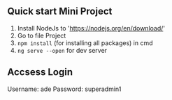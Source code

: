 ## Quick start Mini Project
1. Install NodeJs to 'https://nodejs.org/en/download/'
2. Go to file Project
4. `npm install` (for installing all packages) in cmd
5. `ng serve --open` for dev server

## Accsess Login
Username: ade
Password: superadmin1